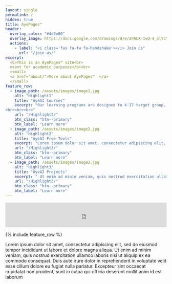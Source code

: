 ```yaml
---
layout: single
permalink: /
hidden: true
title: AyePages™ 
header:
  overlay_color: "#4d2e00"
  overlay_image: https://docs.google.com/drawings/d/e/2PACX-1vQ-4_olY3tfY7KChw2LZel_GpQ_D3XDLDkfrzV3XeFvzKlp0KkW9voLm3CVev5l4TmoJbHW3TAL7laZ/pub?w=1392&h=454
  actions:
    - label: "<i class='fas fa-fw fa-handshake'></i> Join us"
      url: "/join-us/"
excerpt:
  <b>This is an AyePages™ site<br>
  meant for academic purposes</b><br>
  <small>
  <a href="about/">More about AyePages™  </a>
  </small>
feature_row:
  - image_path: /assets/images/image1.jpg
    alt: "Highlight1"
    title: "AyeAI Courses"
    excerpt: "Our learning programs are designed to k-17 target group, i,e from the kids in the kindergarden to scholars of PhDs and young professionals in the corporates.We make it simpler, experiential and  we also provide an ecosystem to innovate and realise your dreams. Our projects are Industry grade, opensource and Internationally recognised.we analyse the students gaps and help them bridge to their aspirations.Our courses range from a single day workshop AI Day(S),(a domain specific customised introduction to the Hands on Artificial Intelligence workshop) to  6 months long courses,FstarT which include FET-Future Engineers'Training, FDT- Future Doctors'Training, FRxT -Future Pharmacists's Training and more,Robotopia and Scitopia are an experiential Robotic and STEM based programs enabled with adavance technologies. We also provide customised corporate trainings.
<br><br><br>"
    url: "/Highlight2/"
    btn_class: "btn--primary"
    btn_label: "Learn more"
  - image_path: /assets/images/image2.jpg
    alt: "Highlight2"
    title: "AyeAI Free Tools"
    excerpt: "Lorem ipsum dolor sit amet, consectetur adipiscing elit, sed do eiusmod tempor incididunt ut labore et dolore magna aliqua  Ut enim ad minim veniam, quis nostrud exercitation ullamco laboris nisi ut aliquip ex ea commodo consequat. Duis aute irure dolor in reprehenderit in voluptate velit esse cillum dolore eu fugiat nulla pariatur<br><br><br>"
    url: "/Highlight3/"
    btn_class: "btn--primary"
    btn_label: "Learn more"
  - image_path: /assets/images/image3.jpg
    alt: "Highlight3"
    title: "AyeAI Projects"
    excerpt: " Ut enim ad minim veniam, quis nostrud exercitation ullamco laboris nisi ut aliquip ex ea commodo consequat. Duis aute irure dolor in reprehenderit in voluptate velit esse cillum dolore eu fugiat nulla pariatur."
    url: "/Highlight3/"
    btn_class: "btn--primary"
    btn_label: "Learn more"      
---
```


<iframe allowfullscreen="false" frameborder="0" mozallowfullscreen="false" src="https://docs.google.com/presentation/d/e/2PACX-1vT5K9ijpA0fuuS4OJTQMwoMaQrZm5dMCXisLRBgVzxQ7I5312_uHAqZvvJIA_5KRrG02t45MotrTj_a/embed?start=true&loop=true&delayms=300&rm=minimal" webkitallowfullscreen="false" width="100%" height="77"></iframe>

{% include feature_row %}

Lorem ipsum dolor sit amet, consectetur adipiscing elit, sed do eiusmod tempor incididunt ut labore et dolore magna aliqua. Ut enim ad minim veniam, quis nostrud exercitation ullamco laboris nisi ut aliquip ex ea commodo consequat. Duis aute irure dolor in reprehenderit in voluptate velit esse cillum dolore eu fugiat nulla pariatur. Excepteur sint occaecat cupidatat non proident, sunt in culpa qui officia deserunt mollit anim id est laborum

